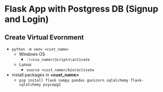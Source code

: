 # Flask App with Postgress DB (Signup and Login)
## Create Virtual Evornment
* `python -m venv <cust_name>`
    * Windows OS
        * `.\<cus_name>\Scripts\activate`
    * Lunux
        * `source <cust_name>/bin/activate`
* install packages in **<cust_name>**
    * `pip install flask numpy pandas gunicorn sqlalchemy flask-sqlalchemy psycopg2`